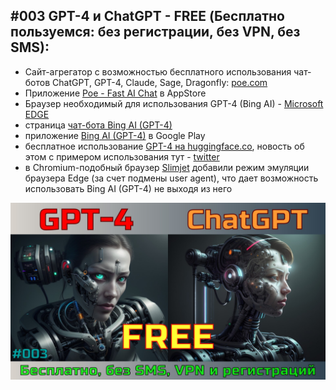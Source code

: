 ## #003 GPT-4 и ChatGPT - FREE (Бесплатно пользуемся: без регистрации, без VPN, без SMS):

- Сайт-агрегатор с возможностью бесплатного использования чат-ботов ChatGPT, GPT-4, Claude, Sage, Dragonfly: [poe.com](https://poe.com)
- Приложение [Poe - Fast AI Chat](https://apps.apple.com/app/apple-store/id1640745955) в AppStore
- Браузер необходимый для использования GPT-4 (Bing AI) - [Microsoft EDGE](https://www.microsoft.com/ru-ru/edge/download)
- страница [чат-бота Bing AI (GPT-4)](https://www.bing.com/new) 
- приложение [Bing AI (GPT-4)](https://play.google.com/store/apps/details?id=com.microsoft.bing) в Google Play
- бесплатное использование [GPT-4 на huggingface.co](https://huggingface.co/spaces/ysharma/ChatGPT4), новость об этом с примером использования тут - [twitter](https://twitter.com/yvrjsharma/status/1637402444522045440)
- в Chromium-подобный браузер [Slimjet](https://www.slimjet.com/ru/) добавили режим эмуляции браузера Edge (за счет подмены user agent), что дает возможность использовать Bing AI (GPT-4) не выходя из него

[![youtube_manual](003.jpg)](https://www.youtube.com/watch?v=dOxmoiIsMYQ)